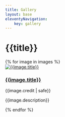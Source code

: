 ```yaml
---
title: Gallery
layout: base
eleventyNavigation:
    key: gallery
---
```


# {{title}}

<div class="gallery">
{% for image in images %}
<div class="card">
  <a href="/gallery/{{image.title | slug }}/"><img src="{{image.src}}" alt="{{image.title}}"></a>
  <div class="container">
    <h3><a href="/gallery/{{image.title | slug }}/">{{image.title}}</a></h3>
    <p>{{image.credit | safe}}</p>
    <p>{{image.description}}
    </p>
  </div>
</div>
{% endfor %}
</div>